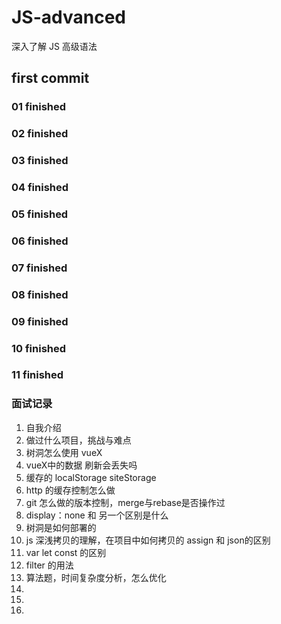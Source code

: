 # JS-advanced
深入了解 JS 高级语法

## first commit 
### 01 finished
### 02 finished
### 03 finished
### 04 finished
### 05 finished
### 06 finished
### 07 finished
### 08 finished 
### 09 finished
### 10 finished
### 11 finished
### 面试记录
1. 自我介绍
2. 做过什么项目，挑战与难点
3. 树洞怎么使用 vueX
4. vueX中的数据 刷新会丢失吗
5. 缓存的 localStorage siteStorage
6. http 的缓存控制怎么做
7. git 怎么做的版本控制，merge与rebase是否操作过
8. display：none 和 另一个区别是什么
9. 树洞是如何部署的
10. js 深浅拷贝的理解，在项目中如何拷贝的  assign 和 json的区别
11. var let const 的区别
12. filter 的用法
13. 算法题，时间复杂度分析，怎么优化
14. 
15. 
16. 